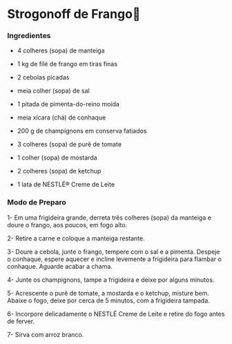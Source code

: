 # Strogonoff de Frango:chicken:

### Ingredientes



- 4 colheres (sopa) de manteiga 

- 1 kg de filé de frango em tiras finas 

- 2 cebolas picadas 

- meia colher (sopa) de sal 

- 1 pitada de pimenta-do-reino moída 

- meia xícara (chá) de conhaque 

- 200 g de champignons em conserva fatiados 

- 3 colheres (sopa) de purê de tomate 

- 1 colher (sopa) de mostarda 

- 2 colheres (sopa) de ketchup 

- 1 lata de NESTLÉ® Creme de Leite 

  

### Modo de Preparo

1- Em uma frigideira grande, derreta três colheres (sopa) da manteiga e doure o frango, aos poucos, em fogo alto. 

2- Retire a carne e coloque a manteiga restante. 

3- Doure a cebola, junte o frango, tempere com o sal e a  pimenta. Despeje o conhaque, espere aquecer e incline levemente a  frigideira para flambar o conhaque. Aguarde acabar a chama.

4- Junte os champignons, tampe a frigideira e deixe por alguns minutos. 

5- Acrescente o purê de tomate, a mostarda e o ketchup,  misture bem. Abaixe o fogo, deixe por cerca de 5 minutos, com a  frigideira tampada. 

6- Incorpore delicadamente o NESTLÉ Creme de Leite e retire do fogo antes de ferver.

7- Sirva com arroz branco.
